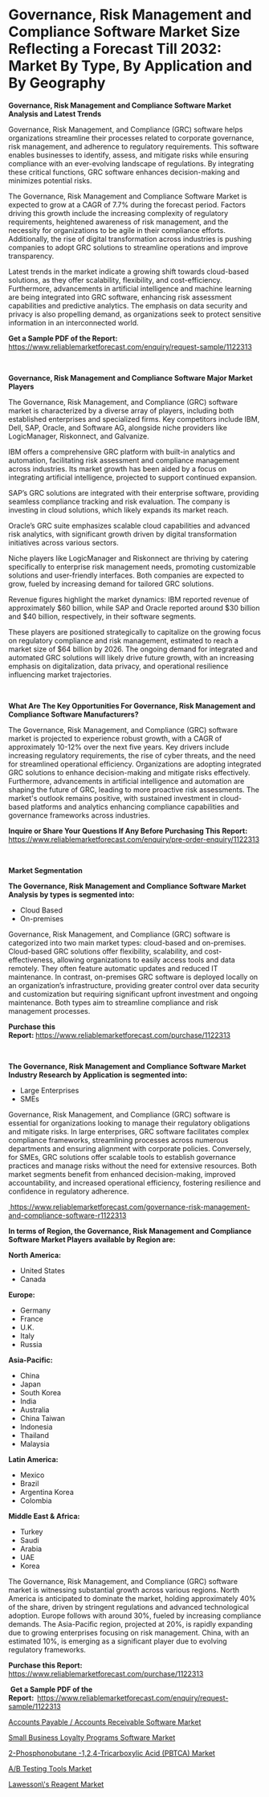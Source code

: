 <p><h1>Governance, Risk Management and Compliance Software Market Size Reflecting a Forecast Till 2032: Market By Type, By Application and By Geography</h1></p><p><strong>Governance, Risk Management and Compliance Software Market Analysis and Latest Trends</strong></p>
<p><p>Governance, Risk Management, and Compliance (GRC) software helps organizations streamline their processes related to corporate governance, risk management, and adherence to regulatory requirements. This software enables businesses to identify, assess, and mitigate risks while ensuring compliance with an ever-evolving landscape of regulations. By integrating these critical functions, GRC software enhances decision-making and minimizes potential risks.</p><p>The Governance, Risk Management and Compliance Software Market is expected to grow at a CAGR of 7.7% during the forecast period. Factors driving this growth include the increasing complexity of regulatory requirements, heightened awareness of risk management, and the necessity for organizations to be agile in their compliance efforts. Additionally, the rise of digital transformation across industries is pushing companies to adopt GRC solutions to streamline operations and improve transparency.</p><p>Latest trends in the market indicate a growing shift towards cloud-based solutions, as they offer scalability, flexibility, and cost-efficiency. Furthermore, advancements in artificial intelligence and machine learning are being integrated into GRC software, enhancing risk assessment capabilities and predictive analytics. The emphasis on data security and privacy is also propelling demand, as organizations seek to protect sensitive information in an interconnected world.</p></p>
<p><strong>Get a Sample PDF of the Report:&nbsp;</strong> <a href="https://www.reliablemarketforecast.com/enquiry/request-sample/1122313?utm_campaign=1197&utm_medium=2&utm_source=Github&utm_content=ia&utm_term=30032025&utm_id=governance-risk-management-and-compliance-software">https://www.reliablemarketforecast.com/enquiry/request-sample/1122313</a></p>
<p>&nbsp;</p>
<p><strong>Governance, Risk Management and Compliance Software Major Market Players</strong></p>
<p><p>The Governance, Risk Management, and Compliance (GRC) software market is characterized by a diverse array of players, including both established enterprises and specialized firms. Key competitors include IBM, Dell, SAP, Oracle, and Software AG, alongside niche providers like LogicManager, Riskonnect, and Galvanize.</p><p>IBM offers a comprehensive GRC platform with built-in analytics and automation, facilitating risk assessment and compliance management across industries. Its market growth has been aided by a focus on integrating artificial intelligence, projected to support continued expansion.</p><p>SAP’s GRC solutions are integrated with their enterprise software, providing seamless compliance tracking and risk evaluation. The company is investing in cloud solutions, which likely expands its market reach.</p><p>Oracle’s GRC suite emphasizes scalable cloud capabilities and advanced risk analytics, with significant growth driven by digital transformation initiatives across various sectors.</p><p>Niche players like LogicManager and Riskonnect are thriving by catering specifically to enterprise risk management needs, promoting customizable solutions and user-friendly interfaces. Both companies are expected to grow, fueled by increasing demand for tailored GRC solutions.</p><p>Revenue figures highlight the market dynamics: IBM reported revenue of approximately $60 billion, while SAP and Oracle reported around $30 billion and $40 billion, respectively, in their software segments. </p><p>These players are positioned strategically to capitalize on the growing focus on regulatory compliance and risk management, estimated to reach a market size of $64 billion by 2026. The ongoing demand for integrated and automated GRC solutions will likely drive future growth, with an increasing emphasis on digitalization, data privacy, and operational resilience influencing market trajectories.</p></p>
<p>&nbsp;</p>
<p><strong>What Are The Key Opportunities For Governance, Risk Management and Compliance Software Manufacturers?</strong></p>
<p><p>The Governance, Risk Management, and Compliance (GRC) software market is projected to experience robust growth, with a CAGR of approximately 10-12% over the next five years. Key drivers include increasing regulatory requirements, the rise of cyber threats, and the need for streamlined operational efficiency. Organizations are adopting integrated GRC solutions to enhance decision-making and mitigate risks effectively. Furthermore, advancements in artificial intelligence and automation are shaping the future of GRC, leading to more proactive risk assessments. The market's outlook remains positive, with sustained investment in cloud-based platforms and analytics enhancing compliance capabilities and governance frameworks across industries.</p></p>
<p><strong>Inquire or Share Your Questions If Any Before Purchasing This Report:</strong> <a href="https://www.reliablemarketforecast.com/enquiry/pre-order-enquiry/1122313?utm_campaign=1197&utm_medium=2&utm_source=Github&utm_content=ia&utm_term=30032025&utm_id=governance-risk-management-and-compliance-software">https://www.reliablemarketforecast.com/enquiry/pre-order-enquiry/1122313</a></p>
<p>&nbsp;</p>
<p><strong>Market Segmentation</strong></p>
<p><strong>The Governance, Risk Management and Compliance Software Market Analysis by types is segmented into:</strong></p>
<p><ul><li>Cloud Based</li><li>On-premises</li></ul></p>
<p><p>Governance, Risk Management, and Compliance (GRC) software is categorized into two main market types: cloud-based and on-premises. Cloud-based GRC solutions offer flexibility, scalability, and cost-effectiveness, allowing organizations to easily access tools and data remotely. They often feature automatic updates and reduced IT maintenance. In contrast, on-premises GRC software is deployed locally on an organization’s infrastructure, providing greater control over data security and customization but requiring significant upfront investment and ongoing maintenance. Both types aim to streamline compliance and risk management processes.</p></p>
<p><strong>Purchase this Report:&nbsp;</strong><a href="https://www.reliablemarketforecast.com/purchase/1122313?utm_campaign=1197&utm_medium=2&utm_source=Github&utm_content=ia&utm_term=30032025&utm_id=governance-risk-management-and-compliance-software">https://www.reliablemarketforecast.com/purchase/1122313</a></p>
<p>&nbsp;</p>
<p><strong>The Governance, Risk Management and Compliance Software Market Industry Research by Application is segmented into:</strong></p>
<p><ul><li>Large Enterprises</li><li>SMEs</li></ul></p>
<p><p>Governance, Risk Management, and Compliance (GRC) software is essential for organizations looking to manage their regulatory obligations and mitigate risks. In large enterprises, GRC software facilitates complex compliance frameworks, streamlining processes across numerous departments and ensuring alignment with corporate policies. Conversely, for SMEs, GRC solutions offer scalable tools to establish governance practices and manage risks without the need for extensive resources. Both market segments benefit from enhanced decision-making, improved accountability, and increased operational efficiency, fostering resilience and confidence in regulatory adherence.</p></p>
<p><a href="https://www.reliablemarketforecast.com/governance-risk-management-and-compliance-software-r1122313?utm_campaign=1197&utm_medium=2&utm_source=Github&utm_content=ia&utm_term=30032025&utm_id=governance-risk-management-and-compliance-software">&nbsp;https://www.reliablemarketforecast.com/governance-risk-management-and-compliance-software-r1122313</a></p>
<p><strong>In terms of Region, the Governance, Risk Management and Compliance Software Market Players available by Region are:</strong></p>
<p>
    <p> <strong> North America: </strong>
        <ul>
            <li>United States</li>
            <li>Canada</li>
        </ul>
        </p> 
    <p> <strong> Europe: </strong>
        <ul>
            <li>Germany</li>
            <li>France</li>
            <li>U.K.</li>
            <li>Italy</li>
            <li>Russia</li>
        </ul>
        </p> 
    <p> <strong> Asia-Pacific: </strong>
        <ul>
            <li>China</li>
            <li>Japan</li>
            <li>South Korea</li>
            <li>India</li>
            <li>Australia</li>
            <li>China Taiwan</li>
            <li>Indonesia</li>
            <li>Thailand</li>
            <li>Malaysia</li>
        </ul>
        </p> 
    <p> <strong> Latin America: </strong>
        <ul>
            <li>Mexico</li>
            <li>Brazil</li>
            <li>Argentina Korea</li>
            <li>Colombia</li>
        </ul>
        </p> 
    <p> <strong> Middle East & Africa: </strong>
        <ul>
            <li>Turkey</li>
            <li>Saudi</li>
            <li>Arabia</li>
            <li>UAE</li>
            <li>Korea</li>
        </ul>
    </p>
    </p>
<p><p>The Governance, Risk Management, and Compliance (GRC) software market is witnessing substantial growth across various regions. North America is anticipated to dominate the market, holding approximately 40% of the share, driven by stringent regulations and advanced technological adoption. Europe follows with around 30%, fueled by increasing compliance demands. The Asia-Pacific region, projected at 20%, is rapidly expanding due to growing enterprises focusing on risk management. China, with an estimated 10%, is emerging as a significant player due to evolving regulatory frameworks.</p></p>
<p><strong>Purchase this Report: </strong><a href="https://www.reliablemarketforecast.com/purchase/1122313?utm_campaign=1197&utm_medium=2&utm_source=Github&utm_content=ia&utm_term=30032025&utm_id=governance-risk-management-and-compliance-software">https://www.reliablemarketforecast.com/purchase/1122313</a></p>
<p>&nbsp;<strong>Get a Sample PDF of the Report:&nbsp;&nbsp;</strong><a href="https://www.reliablemarketforecast.com/enquiry/request-sample/1122313?utm_campaign=1197&utm_medium=2&utm_source=Github&utm_content=ia&utm_term=30032025&utm_id=governance-risk-management-and-compliance-software">https://www.reliablemarketforecast.com/enquiry/request-sample/1122313</a></p>
<p><strong></strong></p>
<p><p><a href="https://github.com/BrandonBrown3773/Market-Research-Report-List-1/blob/main/accounts-payable-accounts-receivable-software-market.md?utm_campaign=1197&utm_medium=2&utm_source=Github&utm_content=ia&utm_term=30032025&utm_id=governance-risk-management-and-compliance-software">Accounts Payable / Accounts Receivable Software Market</a></p><p><a href="https://github.com/prosalinda88/Market-Research-Report-List-7/blob/main/small-business-loyalty-programs-software-market.md?utm_campaign=1197&utm_medium=2&utm_source=Github&utm_content=ia&utm_term=30032025&utm_id=governance-risk-management-and-compliance-software">Small Business Loyalty Programs Software Market</a></p><p><a href="https://github.com/andulanick3/Market-Research-Report-List-1/blob/main/2-phosphonobutane-124-tricarboxylic-acid-pbtca-market.md?utm_campaign=1197&utm_medium=2&utm_source=Github&utm_content=ia&utm_term=30032025&utm_id=governance-risk-management-and-compliance-software">2-Phosphonobutane -1,2,4-Tricarboxylic Acid (PBTCA) Market</a></p><p><a href="https://github.com/sleeprudantf/Market-Research-Report-List-1/blob/main/ab-testing-tools-market.md?utm_campaign=1197&utm_medium=2&utm_source=Github&utm_content=ia&utm_term=30032025&utm_id=governance-risk-management-and-compliance-software">A/B Testing Tools Market</a></p><p><a href="https://github.com/kakeryttri0c/Market-Research-Report-List-1/blob/main/lawessons-reagent-market.md?utm_campaign=1197&utm_medium=2&utm_source=Github&utm_content=ia&utm_term=30032025&utm_id=governance-risk-management-and-compliance-software">Lawesson\'s Reagent Market</a></p></p>